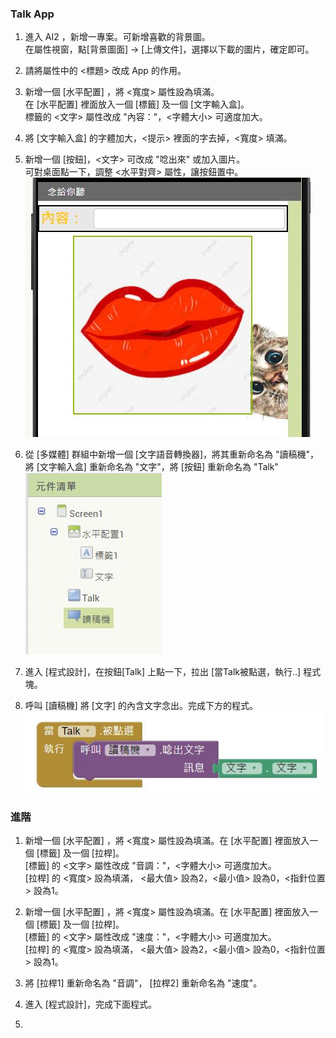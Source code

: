 ### Talk App
1. 進入 AI2 ，新增一專案。可新增喜歡的背景圖。<br>
在屬性視窗，點[背景圖面] -> [上傳文件]，選擇以下載的圖片，確定即可。

2. 請將屬性中的 <標題> 改成 App 的作用。

3. 新增一個 [水平配置] ，將 <寬度> 屬性設為填滿。<br>
    在 [水平配置] 裡面放入一個 [標籤] 及一個 [文字輸入盒]。<br>
    標籤的 <文字> 屬性改成 "內容："，<字體大小> 可適度加大。
   
4. 將 [文字輸入盒] 的字體加大，<提示> 裡面的字去掉，<寬度> 填滿。

5. 新增一個 [按鈕]，<文字> 可改成 "唸出來" 或加入圖片。<br>
   可對桌面點一下，調整 <水平對齊> 屬性，讓按鈕置中。<br>
![01](01.JPG)
6. 從 [多媒體] 群組中新增一個 [文字語音轉換器]，將其重新命名為 "讀稿機"，<br>
   將 [文字輸入盒] 重新命名為 "文字"，將 [按鈕] 重新命名為 "Talk"<br>
![02](02.JPG)
7. 進入 [程式設計]，在按鈕[Talk] 上點一下，拉出 [當Talk被點選，執行..] 程式塊。
8. 呼叫 [讀稿機] 將 [文字] 的內含文字念出。完成下方的程式。<br>
![03](03.JPG)
### 進階
1. 新增一個 [水平配置] ，將 <寬度> 屬性設為填滿。在 [水平配置] 裡面放入一個 [標籤] 及一個 [拉桿]。<br>
    [標籤] 的 <文字> 屬性改成 "音調："，<字體大小> 可適度加大。<br>
    [拉桿] 的 <寬度> 設為填滿， <最大值> 設為2，<最小值> 設為0，<指針位置> 設為1。
    
2. 新增一個 [水平配置] ，將 <寬度> 屬性設為填滿。在 [水平配置] 裡面放入一個 [標籤] 及一個 [拉桿]。<br>
    [標籤] 的 <文字> 屬性改成 "速度："，<字體大小> 可適度加大。<br>
    [拉桿] 的 <寬度> 設為填滿， <最大值> 設為2，<最小值> 設為0，<指針位置> 設為1。
3. 將 [拉桿1] 重新命名為 "音調"， [拉桿2] 重新命名為 "速度"。
4. 進入 [程式設計]，完成下面程式。<br>
5. 
